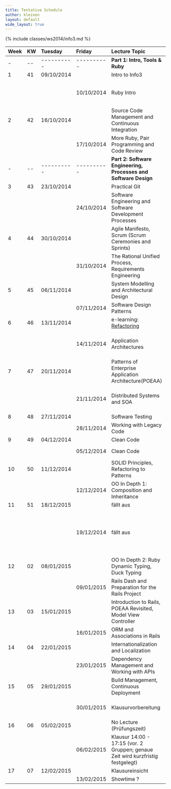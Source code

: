 ```yaml
---
title: Tentative Schedule
author: kleinen
layout: default
wide_layout: true
---
```


{% include classes/ws2014/info3.md %}


| Week | KW | Tuesday    | Friday     | Lecture Topic                                                                   | Lab                                                                                                                          | Group |
|:-----|:---|:-----------|:-----------|:--------------------------------------------------------------------------------|:-----------------------------------------------------------------------------------------------------------------------------|:-|
| -    | -- | ---------- | ---------- | **Part 1: Intro, Tools & Ruby**                                                 |                                                                                                                              |  |
| 1    | 41 | 09/10/2014 |            | Intro to Info3                                                                  |                                                                                                                              |  |
|      |    |            | 10/10/2014 | Ruby Intro                                                                      | Installation Party 14:00-15:30 WH-C 537 for both groups!                                                                     | both |
| 2    | 42 | 16/10/2014 |            | Source Code Management and Continuous Integration                               |                                                                                                                              |  |
|      |    |            | 17/10/2014 | More Ruby, Pair Programming and Code Review                                     | [1 - Lab Startup and Ruby Finger Exercises](../labs/lab-01-startup)                                                          | 1. Gruppe |
| -    | -- | ---------- | ---------- | **Part 2: Software Engineering, Processes and Software Design**                 |                                                                                                                              |  |
| 3    | 43 | 23/10/2014 |            | Practical Git                                                                   |                                                                                                                              |  |
|      |    |            | 24/10/2014 | Software Engineering and Software Development Processes                         | [1 - Lab Startup and Ruby Finger Exercises](../labs/lab-01-startup)                                                          | 2. Gruppe |
| 4    | 44 | 30/10/2014 |            | Agile Manifesto, Scrum (Scrum Ceremonies and Sprints)                           |                                                                                                                              |  |
|      |    |            | 31/10/2014 | The Rational Unified Process, Requirements Engineering                          | [2 - Use Cases and Class Diagrams](../labs/lab-02-usecases-class)                                                            | 1. Gruppe |
| 5    | 45 | 06/11/2014 |            | System Modelling and Architectural Design                                       |                                                                                                                              |  |
|      |    |            | 07/11/2014 | Software Design Patterns                                                        | [2 - Use Cases and Class Diagrams](../labs/lab-02-usecases-class)                                                            | 2. Gruppe |
| 6    | 46 | 13/11/2014 |            | e-learning: [Refactoring](../material/refactoring)                              |                                                                                                                              |  |
|      |    |            | 14/11/2014 | Application Architectures                                                       | [3 - Sequence Diagrams and State Machine Diagrams](../labs/lab-03-sequence-state)                                            | 1. Gruppe |
| 7    | 47 | 20/11/2014 |            | Patterns of Enterprise Application Architecture(POEAA)                          |                                                                                                                              |  |
|      |    |            | 21/11/2014 | Distributed Systems and SOA                                                     | [3 - Sequence Diagrams and State Machine Diagrams](../labs/lab-03-sequence-state)                                            | 2. Gruppe |
| 8    | 48 | 27/11/2014 |            | Software Testing                                                                |                                                                                                                              |  |
|      |    |            | 28/11/2014 | Working with Legacy Code                                                        | [4 - Testing](../labs/lab-04-testing)                                                                                        | 1. Gruppe |
| 9    | 49 | 04/12/2014 |            | Clean Code                                                                      |                                                                                                                              |  |
|      |    |            | 05/12/2014 | Clean Code                                                                      | [4 - Testing](../labs/lab-04-testing)                                                                                        | 2. Gruppe |
| 10   | 50 | 11/12/2014 |            | SOLID Principles, Refactoring to Patterns                                       |                                                                                                                              |  |
|      |    |            | 12/12/2014 | OO In Depth 1: Composition and Inheritance                                      | [5 - Legacy Code - Refactoring to Patterns](../labs/lab-05-legacy)                                                           | 1. Gruppe |
| 11   | 51 | 18/12/2015 |            | fällt aus                                                                       |                                                                                                                              |  |
|      |    |            | 19/12/2014 | fällt aus                                                                       | fällt aus - bitte am 12.12. oder 9.1. in die Übung kommen [5 - Legacy Code - Refactoring to Patterns](../labs/lab-05-legacy) | 2. Gruppe |
| 12   | 02 | 08/01/2015 |            | OO In Depth 2: Ruby Dynamic Typing, Duck Typing                                 |                                                                                                                              |  |
|      |    |            | 09/01/2015 | Rails Dash and Preparation for the Rails Project                                | [6 - Rails First Steps](../labs/lab-06-rails-1)                                                                              | 1. Gruppe |
| 13   | 03 | 15/01/2015 |            | Introduction to Rails, POEAA Revisited, Model View Controller                   |                                                                                                                              |  |
|      |    |            | 16/01/2015 | ORM and Associations in Rails                                                   | [6 - Rails First Steps](../labs/lab-06-rails-1)                                                                              | 2. Gruppe |
| 14   | 04 | 22/01/2015 |            | Internationalization and Localization                                           |                                                                                                                              |  |
|      |    |            | 23/01/2015 | Dependency Management and Working with APIs                                     | [7 - Rails Associations and Internationalization](../labs/lab-07-rails-2)                                                    | 1. Gruppe |
| 15   | 05 | 29/01/2015 |            | Build Management, Continuous Deployment                                         |                                                                                                                              |  |
|      |    |            | 30/01/2015 | Klausurvorbereitung                                                             | [7 - Rails Associations and Internationalization](../labs/lab-07-rails-2)                                                    | 2. Gruppe |
| 16   | 06 | 05/02/2015 |            | No Lecture (Prüfungszeit)                                                       |                                                                                                                              |  |
|      |    |            | 06/02/2015 | Klausur 14:00 - 17:15 (vor. 2 Gruppen; genaue Zeit wird kurzfristig festgelegt) |                                                                                                                              |  |
| 17   | 07 | 12/02/2015 |            | Klausureinsicht                                                                 |                                                                                                                              |  |
|      |    |            | 13/02/2015 | Showtime ?                                                                      |                                                                                                                              |  |
